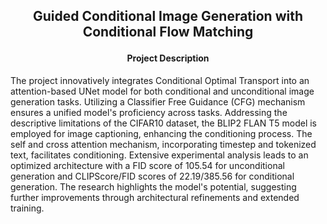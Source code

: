 <h2>
<p align='center'>
Guided Conditional Image Generation with Conditional Flow Matching
</p>
</h2>

<h4 align='center'> Project Description </h4> 
The project innovatively integrates Conditional Optimal Transport into an attention-based UNet model for both conditional and unconditional image generation tasks. Utilizing a Classifier Free Guidance (CFG) mechanism ensures a unified model's proficiency across tasks. Addressing the descriptive limitations of the CIFAR10 dataset, the BLIP2 FLAN T5 model is employed for image captioning, enhancing the conditioning process. The self and cross attention mechanism, incorporating timestep and tokenized text, facilitates conditioning. Extensive experimental analysis leads to an optimized architecture with a FID score of 105.54 for unconditional generation and CLIPScore/FID scores of 22.19/385.56 for conditional generation. The research highlights the model's potential, suggesting further improvements through architectural refinements and extended training.
